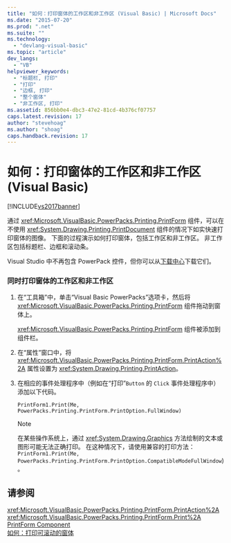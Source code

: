 ```yaml
---
title: "如何：打印窗体的工作区和非工作区 (Visual Basic) | Microsoft Docs"
ms.date: "2015-07-20"
ms.prod: ".net"
ms.suite: ""
ms.technology: 
  - "devlang-visual-basic"
ms.topic: "article"
dev_langs: 
  - "VB"
helpviewer_keywords: 
  - "标题栏, 打印"
  - "打印"
  - "边框, 打印"
  - "整个窗体"
  - "非工作区, 打印"
ms.assetid: 856bb0e4-dbc3-47e2-81cd-4b376cf07757
caps.latest.revision: 17
author: "stevehoag"
ms.author: "shoag"
caps.handback.revision: 17
---
```

# 如何：打印窗体的工作区和非工作区 (Visual Basic)
[!INCLUDE[vs2017banner](../../../visual-basic/includes/vs2017banner.md)]

通过 <xref:Microsoft.VisualBasic.PowerPacks.Printing.PrintForm> 组件，可以在不使用 <xref:System.Drawing.Printing.PrintDocument> 组件的情况下如实快速打印窗体的图像。 下面的过程演示如何打印窗体，包括工作区和非工作区。 非工作区包括标题栏、边框和滚动条。  
  
 Visual Studio 中不再包含 PowerPack 控件，但你可以从[下载中心](http://www.microsoft.com/en-us/download/details.aspx?id=25169)下载它们。  
  
### 同时打印窗体的工作区和非工作区  
  
1.  在“工具箱”中，单击“Visual Basic PowerPacks”选项卡，然后将 <xref:Microsoft.VisualBasic.PowerPacks.Printing.PrintForm> 组件拖动到窗体上。  
  
     <xref:Microsoft.VisualBasic.PowerPacks.Printing.PrintForm> 组件被添加到组件栏。  
  
2.  在“属性”窗口中，将 <xref:Microsoft.VisualBasic.PowerPacks.Printing.PrintForm.PrintAction%2A> 属性设置为 <xref:System.Drawing.Printing.PrintAction>。  
  
3.  在相应的事件处理程序中（例如在“打印”`Button` 的 `Click` 事件处理程序中）添加以下代码。  
  
    ```  
    PrintForm1.Print(Me, PowerPacks.Printing.PrintForm.PrintOption.FullWindow)  
    ```  
  
    > [!NOTE]
    >  在某些操作系统上，通过 <xref:System.Drawing.Graphics> 方法绘制的文本或图形可能无法正确打印。 在这种情况下，请使用兼容的打印方法：`PrintForm1.Print(Me, PowerPacks.Printing.PrintForm.PrintOption.CompatibleModeFullWindow`\)。  
  
## 请参阅  
 <xref:Microsoft.VisualBasic.PowerPacks.Printing.PrintForm.PrintAction%2A>   
 <xref:Microsoft.VisualBasic.PowerPacks.Printing.PrintForm.Print%2A>   
 [PrintForm Component](../../../visual-basic/developing-apps/printing/printform-component.md)   
 [如何：打印可滚动的窗体](../../../visual-basic/developing-apps/printing/how-to-print-a-scrollable-form.md)